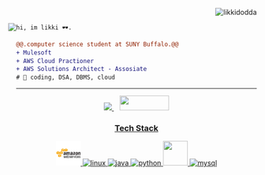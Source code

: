 <p align="right"> <img src="https://komarev.com/ghpvc/?username=likkidodda&label=Profile%20views&color=ce9927&style=flat" alt="likkidodda" /> </p>
<img align="left" height="250" src="https://github.com/snipe/animated-gifs/blob/master/oh-hai-friend/5nBVsl7dReWAo1BXNcay_Bear%20Waves%20Hi.gif"/>

```diff
hi, im likki 🕶.

@@.computer science student at SUNY Buffalo.@@
+ Mulesoft
+ AWS Cloud Practioner
+ AWS Solutions Architect - Assosiate
# 📖 coding, DSA, DBMS, cloud 
```
------
<p align='center'>
  <a href="https://www.linkedin.com/in/likhithadodda/">
    <img src="https://img.shields.io/badge/linkedin-%230077B5.svg?&style=for-the-badge&logo=linkedin&logoColor=white" />
  </a>&nbsp;&nbsp;
  <a href="https://leetcode.com/likhithadodda//">
    <img src="https://cdn.icon-icons.com/icons2/2530/PNG/512/leetcode_button_icon_151892.png" width="100" height="30"  />        
</p>
<h3 align="center">Tech Stack</h3>
<p align="center"> 
<a href="https://aws.amazon.com" target="_blank"> <img src="https://raw.githubusercontent.com/devicons/devicon/master/icons/amazonwebservices/amazonwebservices-original-wordmark.svg" alt="aws" width="50" height="50"/>  </a> 
<a href="https://www.php.net/" target="_blank">  <img src="https://cdn.jsdelivr.net/gh/devicons/devicon/icons/php/php-original.svg" alt="linux" width="50" height="50"/> </a> 
 <a href="https://www.java.com" target="_blank">    <img src="https://cdn.jsdelivr.net/gh/devicons/devicon/icons/java/java-original-wordmark.svg" alt="java" width="50" height="50"/> </a>   
 <a href="https://www.python.org/" target="_blank">  <img src="https://cdn.jsdelivr.net/gh/devicons/devicon/icons/python/python-original-wordmark.svg" alt="python" width="50" height="50"/> </a>    
 <a href="https://html.com/" target="_blank">  <img src="https://cdn.jsdelivr.net/gh/devicons/devicon/icons/html5/html5-original.svg" width="50" height="50" /> </a>    
<a href="https://www.mysql.com/" target="_blank">  <img src="https://cdn.jsdelivr.net/gh/devicons/devicon/icons/mysql/mysql-original-wordmark.svg" alt="mysql" width="50" height="50"/> </a>  
</p>










